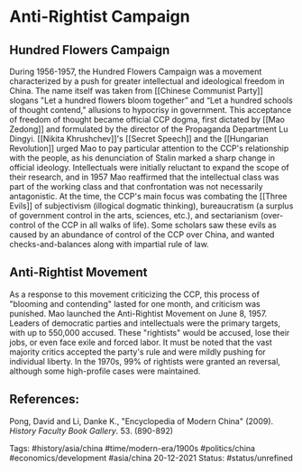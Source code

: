 # Anti-Rightist Campaign
## Hundred Flowers Campaign
During 1956-1957, the Hundred Flowers Campaign was a movement characterized by a push for greater intellectual and ideological freedom in China.  The name itself was taken from [[Chinese Communist Party]] slogans "Let a hundred flowers bloom together” and “Let a hundred schools of thought contend," allusions to hypocrisy in government.  This acceptance of freedom of thought became official CCP dogma, first dictated by [[Mao Zedong]] and formulated by the director of the Propaganda Department Lu Dingyi.  [[Nikita Khrushchev]]'s [[Secret Speech]] and the [[Hungarian Revolution]] urged Mao to pay particular attention to the CCP's relationship with the people, as his denunciation of Stalin marked a sharp change in official ideology.  Intellectuals were initially reluctant to expand the scope of their research, and in 1957 Mao reaffirmed that the intellectual class was part of the working class and that confrontation was not necessarily antagonistic.  At the time, the CCP's main focus was combating the [[Three Evils]] of subjectivism (illogical dogmatic thinking), bureaucratism (a surplus of government control in the arts, sciences, etc.), and sectarianism (over-control of the CCP in all walks of life).  Some scholars saw these evils as caused by an abundance of control of the CCP over China, and wanted checks-and-balances along with impartial rule of law.

## Anti-Rightist Movement
As a response to this movement criticizing the CCP, this process of "blooming and contending" lasted for one month, and criticism was punished.  Mao launched the Anti-Rightist Movement on June 8, 1957.  Leaders of democratic parties and intellectuals were the primary targets, with up to 550,000 accused.  These "rightists" would be accused, lose their jobs, or even face exile and forced labor.  It must be noted that the vast majority critics accepted the party's rule and were mildly pushing for individual liberty.  In the 1970s, 99% of rightists were granted an reversal, although some high-profile cases were maintained.

## References:
Pong, David and Li, Danke K., "Encyclopedia of Modern China" (2009). _History Faculty Book Gallery_. 53. (890-892)

Tags: #history/asia/china #time/modern-era/1900s #politics/china #economics/development #asia/china
20-12-2021
Status: #status/unrefined